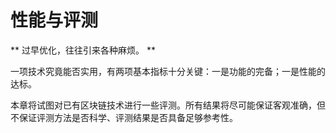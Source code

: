 # 性能与评测

** 过早优化，往往引来各种麻烦。 **

一项技术究竟能否实用，有两项基本指标十分关键：一是功能的完备；一是性能的达标。

本章将试图对已有区块链技术进行一些评测。所有结果将尽可能保证客观准确，但不保证评测方法是否科学、评测结果是否具备足够参考性。